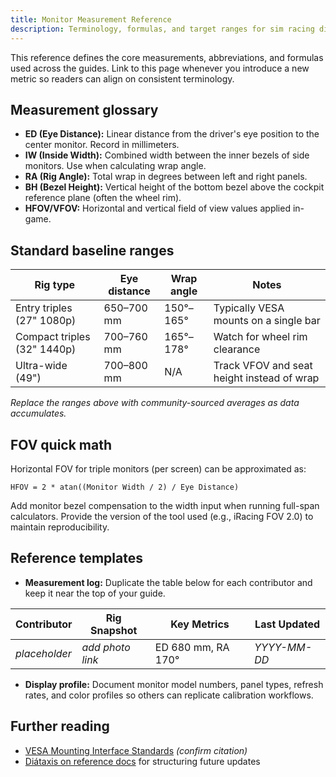 ```yaml
---
title: Monitor Measurement Reference
description: Terminology, formulas, and target ranges for sim racing display setup docs.
---
```


This reference defines the core measurements, abbreviations, and formulas used across the guides. Link to this page whenever you introduce a new metric so readers can align on consistent terminology.

## Measurement glossary

- **ED (Eye Distance):** Linear distance from the driver's eye position to the center monitor. Record in millimeters.
- **IW (Inside Width):** Combined width between the inner bezels of side monitors. Use when calculating wrap angle.
- **RA (Rig Angle):** Total wrap in degrees between left and right panels.
- **BH (Bezel Height):** Vertical height of the bottom bezel above the cockpit reference plane (often the wheel rim).
- **HFOV/VFOV:** Horizontal and vertical field of view values applied in-game.

## Standard baseline ranges

| Rig type                    | Eye distance | Wrap angle | Notes                                      |
| --------------------------- | ------------ | ---------- | ------------------------------------------ |
| Entry triples (27" 1080p)   | 650–700 mm   | 150°–165°  | Typically VESA mounts on a single bar      |
| Compact triples (32" 1440p) | 700–760 mm   | 165°–178°  | Watch for wheel rim clearance              |
| Ultra-wide (49")            | 700–800 mm   | N/A        | Track VFOV and seat height instead of wrap |

_Replace the ranges above with community-sourced averages as data accumulates._

## FOV quick math

Horizontal FOV for triple monitors (per screen) can be approximated as:

```
HFOV = 2 * atan((Monitor Width / 2) / Eye Distance)
```

Add monitor bezel compensation to the width input when running full-span calculators. Provide the version of the tool used (e.g., iRacing FOV 2.0) to maintain reproducibility.

## Reference templates

- **Measurement log:** Duplicate the table below for each contributor and keep it near the top of your guide.

| Contributor   | Rig Snapshot     | Key Metrics        | Last Updated |
| ------------- | ---------------- | ------------------ | ------------ |
| _placeholder_ | _add photo link_ | ED 680 mm, RA 170° | _YYYY-MM-DD_ |

- **Display profile:** Document monitor model numbers, panel types, refresh rates, and color profiles so others can replicate calibration workflows.

## Further reading

- [VESA Mounting Interface Standards](https://www.vesa.org/) _(confirm citation)_
- [Diátaxis on reference docs](https://diataxis.fr/reference/) for structuring future updates
